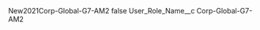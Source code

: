 <?xml version="1.0" encoding="UTF-8"?>
<CustomMetadata xmlns="http://soap.sforce.com/2006/04/metadata" xmlns:xsi="http://www.w3.org/2001/XMLSchema-instance" xmlns:xsd="http://www.w3.org/2001/XMLSchema">
    <label>New2021Corp-Global-G7-AM2</label>
    <protected>false</protected>
    <values>
        <field>User_Role_Name__c</field>
        <value xsi:type="xsd:string">Corp-Global-G7-AM2</value>
    </values>
</CustomMetadata>
